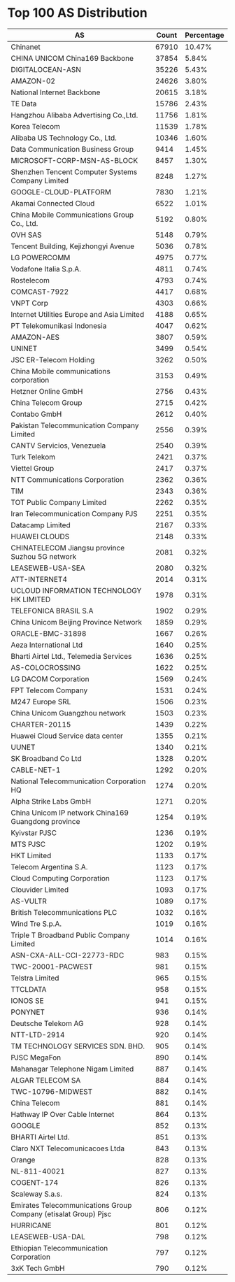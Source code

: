 # Top 100 AS Distribution
| AS | Count | Percentage |
|----|----|----|
| Chinanet | 67910 | 10.47% |
| CHINA UNICOM China169 Backbone | 37854 | 5.84% |
| DIGITALOCEAN-ASN | 35226 | 5.43% |
| AMAZON-02 | 24626 | 3.80% |
| National Internet Backbone | 20615 | 3.18% |
| TE Data | 15786 | 2.43% |
| Hangzhou Alibaba Advertising Co.,Ltd. | 11756 | 1.81% |
| Korea Telecom | 11539 | 1.78% |
| Alibaba US Technology Co., Ltd. | 10346 | 1.60% |
| Data Communication Business Group | 9414 | 1.45% |
| MICROSOFT-CORP-MSN-AS-BLOCK | 8457 | 1.30% |
| Shenzhen Tencent Computer Systems Company Limited | 8248 | 1.27% |
| GOOGLE-CLOUD-PLATFORM | 7830 | 1.21% |
| Akamai Connected Cloud | 6522 | 1.01% |
| China Mobile Communications Group Co., Ltd. | 5192 | 0.80% |
| OVH SAS | 5148 | 0.79% |
| Tencent Building, Kejizhongyi Avenue | 5036 | 0.78% |
| LG POWERCOMM | 4975 | 0.77% |
| Vodafone Italia S.p.A. | 4811 | 0.74% |
| Rostelecom | 4793 | 0.74% |
| COMCAST-7922 | 4417 | 0.68% |
| VNPT Corp | 4303 | 0.66% |
| Internet Utilities Europe and Asia Limited | 4188 | 0.65% |
| PT Telekomunikasi Indonesia | 4047 | 0.62% |
| AMAZON-AES | 3807 | 0.59% |
| UNINET | 3499 | 0.54% |
| JSC ER-Telecom Holding | 3262 | 0.50% |
| China Mobile communications corporation | 3153 | 0.49% |
| Hetzner Online GmbH | 2756 | 0.43% |
| China Telecom Group | 2715 | 0.42% |
| Contabo GmbH | 2612 | 0.40% |
| Pakistan Telecommunication Company Limited | 2556 | 0.39% |
| CANTV Servicios, Venezuela | 2540 | 0.39% |
| Turk Telekom | 2421 | 0.37% |
| Viettel Group | 2417 | 0.37% |
| NTT Communications Corporation | 2362 | 0.36% |
| TIM | 2343 | 0.36% |
| TOT Public Company Limited | 2262 | 0.35% |
| Iran Telecommunication Company PJS | 2251 | 0.35% |
| Datacamp Limited | 2167 | 0.33% |
| HUAWEI CLOUDS | 2148 | 0.33% |
| CHINATELECOM Jiangsu province Suzhou 5G network | 2081 | 0.32% |
| LEASEWEB-USA-SEA | 2080 | 0.32% |
| ATT-INTERNET4 | 2014 | 0.31% |
| UCLOUD INFORMATION TECHNOLOGY HK LIMITED | 1978 | 0.31% |
| TELEFONICA BRASIL S.A | 1902 | 0.29% |
| China Unicom Beijing Province Network | 1859 | 0.29% |
| ORACLE-BMC-31898 | 1667 | 0.26% |
| Aeza International Ltd | 1640 | 0.25% |
| Bharti Airtel Ltd., Telemedia Services | 1636 | 0.25% |
| AS-COLOCROSSING | 1622 | 0.25% |
| LG DACOM Corporation | 1569 | 0.24% |
| FPT Telecom Company | 1531 | 0.24% |
| M247 Europe SRL | 1506 | 0.23% |
| China Unicom Guangzhou network | 1503 | 0.23% |
| CHARTER-20115 | 1439 | 0.22% |
| Huawei Cloud Service data center | 1355 | 0.21% |
| UUNET | 1340 | 0.21% |
| SK Broadband Co Ltd | 1328 | 0.20% |
| CABLE-NET-1 | 1292 | 0.20% |
| National Telecommunication Corporation HQ | 1274 | 0.20% |
| Alpha Strike Labs GmbH | 1271 | 0.20% |
| China Unicom IP network China169 Guangdong province | 1254 | 0.19% |
| Kyivstar PJSC | 1236 | 0.19% |
| MTS PJSC | 1202 | 0.19% |
| HKT Limited | 1133 | 0.17% |
| Telecom Argentina S.A. | 1123 | 0.17% |
| Cloud Computing Corporation | 1123 | 0.17% |
| Clouvider Limited | 1093 | 0.17% |
| AS-VULTR | 1089 | 0.17% |
| British Telecommunications PLC | 1032 | 0.16% |
| Wind Tre S.p.A. | 1019 | 0.16% |
| Triple T Broadband Public Company Limited | 1014 | 0.16% |
| ASN-CXA-ALL-CCI-22773-RDC | 983 | 0.15% |
| TWC-20001-PACWEST | 981 | 0.15% |
| Telstra Limited | 965 | 0.15% |
| TTCLDATA | 958 | 0.15% |
| IONOS SE | 941 | 0.15% |
| PONYNET | 936 | 0.14% |
| Deutsche Telekom AG | 928 | 0.14% |
| NTT-LTD-2914 | 920 | 0.14% |
| TM TECHNOLOGY SERVICES SDN. BHD. | 905 | 0.14% |
| PJSC MegaFon | 890 | 0.14% |
| Mahanagar Telephone Nigam Limited | 887 | 0.14% |
| ALGAR TELECOM SA | 884 | 0.14% |
| TWC-10796-MIDWEST | 882 | 0.14% |
| China Telecom | 881 | 0.14% |
| Hathway IP Over Cable Internet | 864 | 0.13% |
| GOOGLE | 852 | 0.13% |
| BHARTI Airtel Ltd. | 851 | 0.13% |
| Claro NXT Telecomunicacoes Ltda | 843 | 0.13% |
| Orange | 828 | 0.13% |
| NL-811-40021 | 827 | 0.13% |
| COGENT-174 | 826 | 0.13% |
| Scaleway S.a.s. | 824 | 0.13% |
| Emirates Telecommunications Group Company (etisalat Group) Pjsc | 806 | 0.12% |
| HURRICANE | 801 | 0.12% |
| LEASEWEB-USA-DAL | 798 | 0.12% |
| Ethiopian Telecommunication Corporation | 797 | 0.12% |
| 3xK Tech GmbH | 790 | 0.12% |
